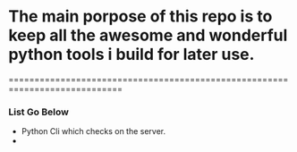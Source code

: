 # The main porpose of this repo is to keep all the awesome and wonderful python tools i build for later use.
============================================================================

### List Go Below
* Python Cli which checks on the server.
* 